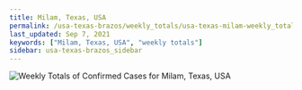 ```yaml
---
title: Milam, Texas, USA
permalink: /usa-texas-brazos/weekly_totals/usa-texas-milam-weekly_totals.html
last_updated: Sep 7, 2021
keywords: ["Milam, Texas, USA", "weekly totals"]
sidebar: usa-texas-brazos_sidebar
---
```


![Weekly Totals of Confirmed Cases for Milam, Texas, USA](/covid_tracker/images/graphs/usa-texas-milam-weekly_totals_graph.png)

